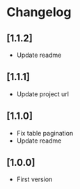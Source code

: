 # Changelog

## [1.1.2]
- Update readme

## [1.1.1]
- Update project url

## [1.1.0]
- Fix table pagination
- Update readme

## [1.0.0]
- First version
